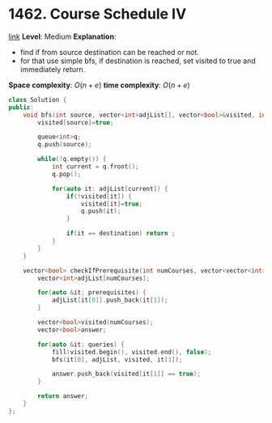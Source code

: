 # 1462. Course Schedule IV

[link](https://leetcode.com/problems/course-schedule-iv/)
**Level**: Medium 
**Explanation**:
- find if from source destination can be reached or not.
- for that use simple bfs, if destination is reached, set visited to true and immediately return.

**Space complexity**: $O(n+e)$
**time complexity**: $O(n+e)$

```cpp
class Solution {
public:
    void bfs(int source, vector<int>adjList[], vector<bool>&visited, int destination) {
        visited[source]=true;

        queue<int>q;
        q.push(source);

        while(!q.empty()) {
            int current = q.front(); 
            q.pop(); 

            for(auto it: adjList[current]) {
                if(!visited[it]) {
                    visited[it]=true;
                    q.push(it);
                }

                if(it == destination) return ;
            }
        }
    }

    vector<bool> checkIfPrerequisite(int numCourses, vector<vector<int>>& prerequisites, vector<vector<int>>& queries) {
        vector<int>adjList[numCourses];

        for(auto &it: prerequisites) {
            adjList[it[0]].push_back(it[1]);
        }

        vector<bool>visited(numCourses);
        vector<bool>answer;

        for(auto &it: queries) {
            fill(visited.begin(), visited.end(), false);
            bfs(it[0], adjList, visited, it[1]);

            answer.push_back(visited[it[1]] == true);
        }

        return answer;
    }
};
```

